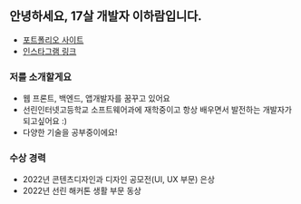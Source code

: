 ## 안녕하세요, 17살 개발자 이하람입니다. 
* <a href="http://iamraram.github.io">포트폴리오 사이트</a><br>
* <a href="https://www.instagram.com/im.rarame">인스타그램 링크</a>
### 저를 소개할게요
* 웹 프론트, 백엔드, 앱개발자를 꿈꾸고 있어요
* 선린인터넷고등학교 소프트웨어과에 재학중이고 항상 배우면서 발전하는 개발자가 되고싶어요 :)
* 다양한 기술을 공부중이에요!

### 수상 경력
- 2022년 콘텐츠디자인과 디자인 공모전(UI, UX 부문) 은상
- 2022년 선린 해커톤 생활 부문 동상
